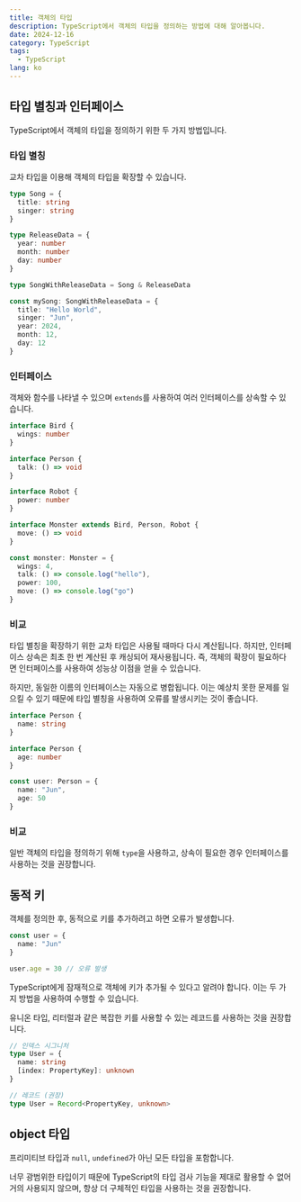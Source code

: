 ```yaml
---
title: 객체의 타입
description: TypeScript에서 객체의 타입을 정의하는 방법에 대해 알아봅니다.
date: 2024-12-16
category: TypeScript
tags:
  - TypeScript
lang: ko
---
```


## 타입 별칭과 인터페이스

TypeScript에서 객체의 타입을 정의하기 위한 두 가지 방법입니다.

### 타입 별칭

교차 타입을 이용해 객체의 타입을 확장할 수 있습니다.

```ts
type Song = {
  title: string
  singer: string
}

type ReleaseData = {
  year: number
  month: number
  day: number
}

type SongWithReleaseData = Song & ReleaseData

const mySong: SongWithReleaseData = {
  title: "Hello World",
  singer: "Jun",
  year: 2024,
  month: 12,
  day: 12
}
```

### 인터페이스

객체와 함수를 나타낼 수 있으며 `extends`를 사용하여 여러 인터페이스를 상속할 수 있습니다.

```ts
interface Bird {
  wings: number
}

interface Person {
  talk: () => void
}

interface Robot {
  power: number
}

interface Monster extends Bird, Person, Robot {
  move: () => void
}

const monster: Monster = {
  wings: 4,
  talk: () => console.log("hello"),
  power: 100,
  move: () => console.log("go")
}
```

### 비교

타입 별칭을 확장하기 위한 교차 타입은 사용될 때마다 다시 계산됩니다. 하지만, 인터페이스 상속은 최초 한 번 계산된 후 캐싱되어 재사용됩니다. 즉, 객체의 확장이 필요하다면 인터페이스를 사용하여 성능상 이점을 얻을 수 있습니다.

하지만, 동일한 이름의 인터페이스는 자동으로 병합됩니다. 이는 예상치 못한 문제를 일으킬 수 있기 때문에 타입 별칭을 사용하여 오류를 발생시키는 것이 좋습니다.

```ts
interface Person {
  name: string
}

interface Person {
  age: number
}

const user: Person = {
  name: "Jun",
  age: 50
}
```
### 비교

일반 객체의 타입을 정의하기 위해 `type`을 사용하고, 상속이 필요한 경우 인터페이스를 사용하는 것을 권장합니다.

## 동적 키

객체를 정의한 후, 동적으로 키를 추가하려고 하면 오류가 발생합니다.

```ts
const user = {
  name: "Jun"
}

user.age = 30 // 오류 발생
```

TypeScript에게 잠재적으로 객체에 키가 추가될 수 있다고 알려야 합니다. 이는 두 가지 방법을 사용하여 수행할 수 있습니다.

유니온 타입, 리터럴과 같은 복잡한 키를 사용할 수 있는 레코드를 사용하는 것을 권장합니다.

```ts
// 인덱스 시그니처
type User = {
  name: string
  [index: PropertyKey]: unknown
}

// 레코드 (권장)
type User = Record<PropertyKey, unknown>
```

## object 타입

프리미티브 타입과 `null`, `undefined`가 아닌 모든 타입을 포함합니다.

너무 광범위한 타입이기 때문에 TypeScript의 타입 검사 기능을 제대로 활용할 수 없어 거의 사용되지 않으며, 항상 더 구체적인 타입을 사용하는 것을 권장합니다.
